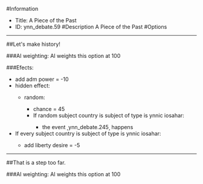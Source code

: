 #Information
 - Title: A Piece of the Past
 - ID: ynn_debate.59
#Description
A Piece of the Past
#Options

___
##Let's make history!

###AI weighting:
AI weights this option at 100


###Efects:<ul><li>add adm power = -10</li><li>hidden effect:</li><ul><li>random:</li><ul><li>chance = 45</li><li>If random subject country is subject of type is ynnic iosahar:</li><ul><li>the event ˻ynn_debate.245˼ happens</li></ul></ul></ul><li>If every subject country is subject of type is ynnic iosahar:</li><ul><li>add liberty desire = -5</li></ul></ul>

___
##That is a step too far.

###AI weighting:
AI weights this option at 100

